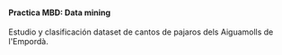 #### Practica MBD: Data mining

Estudio y clasificación dataset de cantos de pajaros dels Aiguamolls de l'Empordà.

